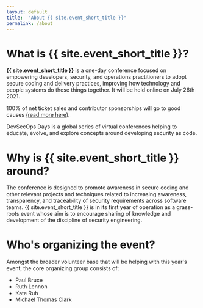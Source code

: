 ```yaml
---
layout: default
title:  "About {{ site.event_short_title }}"
permalink: /about
---
```


# What is {{ site.event_short_title }}?

**{{ site.event_short_title }}** is a one-day conference focused on empowering developers, security, and operations practitioners to adopt secure coding and delivery practices, improving how technology and people systems do these things together. It will be held online on July 26th 2021.

100% of net ticket sales and contributor sponsorships will go to good causes [(read more here)](/efforts).

DevSecOps Days is a global series of virtual conferences helping to educate, evolve, and explore concepts around developing security as code.

# Why is {{ site.event_short_title }} around?

The conference is designed to promote awareness in secure coding and other relevant projects and techniques related to increasing awareness, transparency, and traceability of security requirements across software teams. {{ site.event_short_title }} is in its first year of operation as a grass-roots event whose aim is to encourage sharing of knowledge and development of the discipline of security engineering.

# Who's organizing the event?

Amongst the broader volunteer base that will be helping with this year's event,
 the core organizing group consists of:

- Paul Bruce
- Ruth Lennon
- Kate Ruh
- Michael Thomas Clark

